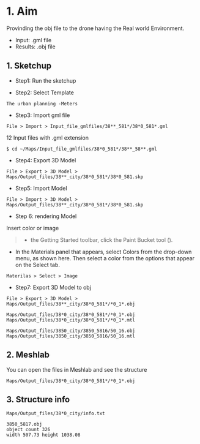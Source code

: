 # 1. Aim
Provinding the obj file to the drone having the Real world Environment.
* Input: .gml file
* Results: .obj file


## 1. Sketchup
* Step1: Run the sketchup 

* Step2: Select Template
```
The urban planning -Meters 
```

* Step3: Import gml file 
```
File > Import > Input_file_gmlfiles/38**_581*/38*0_581*.gml
```
12 Input files  with .gml extension 
```
$ cd ~/Maps/Input_file_gmlfiles/38*0_581*/38**_58**.gml
```

* Step4: Export 3D Model 
```
File > Export > 3D Model >   Maps/Output_files/38**_city/38*0_581*/38*0_581.skp
```

* Step5: Import  Model 
```
File > Import > 3D Model >   Maps/Output_files/38**_city/38*0_581*/38*0_581.skp
```

* Step 6: rendering   Model 

 Insert color or image 

> * the Getting Started toolbar, click the Paint Bucket tool ().
* In the Materials panel that appears, select Colors from the drop-down menu, as shown here. Then select a color from the options that appear on the Select tab.

```
Materilas > Select > Image 
```

* Step7: Export 3D Model to obj
```
File > Export > 3D Model > Maps/Output_files/38**_city/38*0_581*/*0_1*.obj
```

``` Output files 
Maps/Output_files/38*0_city/38*0_581*/*0_1*.obj
Maps/Output_files/38*0_city/38*0_581*/*0_1*.mtl
```
``` example files 
Maps/Output_files/3850_city/3850_5816/50_16.obj
Maps/Output_files/3850_city/3850_5816/50_16.mtl
```
## 2. Meshlab

You can open the files in Meshlab and see the structure 
``` Output files 
Maps/Output_files/38*0_city/38*0_581*/*0_1*.obj
```

## 3. Structure info 
``` Info  files 
Maps/Output_files/38*0_city/info.txt
```
``` Example 
3850_5817.obj
object count 326
width 507.73 height 1038.08
```
